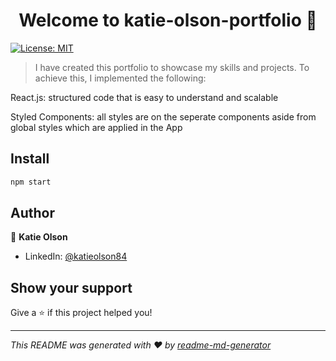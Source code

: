 <h1 align="center">Welcome to katie-olson-portfolio 👋</h1>
<p>
  <a href="#" target="_blank">
    <img alt="License: MIT" src="https://img.shields.io/badge/License-MIT-yellow.svg" />
  </a>
</p>

> I have created this portfolio to showcase my skills and projects. To achieve this, I implemented the following:

<p>React.js: structured code that is easy to understand and scalable</p>
<p>Styled Components: all styles are on the seperate components aside from global styles which are applied in the App</p>

## Install

```sh
npm start
```

## Author

👤 **Katie Olson**

- LinkedIn: [@katieolson84](https://linkedin.com/in/katieolson84)

## Show your support

Give a ⭐️ if this project helped you!

---

_This README was generated with ❤️ by [readme-md-generator](https://github.com/kefranabg/readme-md-generator)_
